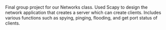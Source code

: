 Final group project for our Networks class. Used Scapy to design the network application that creates a server which can create clients. Includes various functions such as spying, pinging, flooding, and get port status of clients. 
